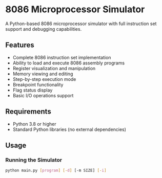 # 8086 Microprocessor Simulator

A Python-based 8086 microprocessor simulator with full instruction set support and debugging capabilities.

## Features

- Complete 8086 instruction set implementation
- Ability to load and execute 8086 assembly programs
- Register visualization and manipulation
- Memory viewing and editing
- Step-by-step execution mode
- Breakpoint functionality
- Flag status display
- Basic I/O operations support

## Requirements

- Python 3.8 or higher
- Standard Python libraries (no external dependencies)

## Usage

### Running the Simulator

```bash
python main.py [program] [-d] [-m SIZE] [-i]
